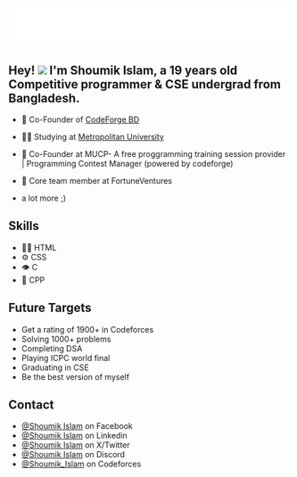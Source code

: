 <h1 align="center">
  <img src="shoumik.svg" />
</h1>

<div>
  <h2> Hey! <img src="https://media3.giphy.com/media/v1.Y2lkPTc5MGI3NjExeGRpd2JpZzY4ODNpYjVvOTY2bXp5N3B3cnJmZ3I3bTBmaWdpNXd6YSZlcD12MV9pbnRlcm5hbF9naWZfYnlfaWQmY3Q9Zw/Wj7lNjMNDxSmc/giphy.gif" width="28">
  I'm Shoumik Islam, a 19 years old Competitive programmer & CSE undergrad from Bangladesh.</h2>
</div>

- 🦔 Co-Founder of [CodeForge BD](https://www.youtube.com/@CodeforgeBD-y3k)

- 👨‍💻 Studying at [Metropolitan University](https://www.metrouni.edu.bd/)

- 🧭 Co-Founder at MUCP- A free proggramming training session provider | Programming Contest Manager (powered by codeforge)

- 👥 Core team member at FortuneVentures 

+ a lot more ;)

## Skills
- 👨‍💻 HTML
- ⚙️ CSS
- 👁️ C
- 💽 CPP

## Future Targets
- Get a rating of 1900+ in Codeforces
- Solving 1000+ problems
- Completing DSA
- Playing ICPC world final
- Graduating in CSE
- Be the best version of myself

## Contact
- [@Shoumik Islam](https://www.facebook.com/shoumik.islam.288681/) on Facebook
- [@Shoumik Islam](https://www.linkedin.com/in/shoumik-islam-bb62b5345/) on Linkedin
- [@Shoumik Islam](https://x.com/bruh___shoumik) on X/Twitter
- [@Shoumik Islam](https://discordapp.com/users/shoumik_islam) on Discord
- [@Shoumik_Islam](https://codeforces.com/profile/Shoumik_Islam) on Codeforces


